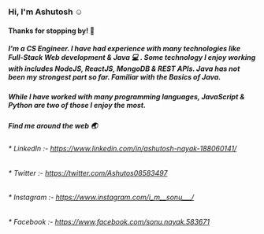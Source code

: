 ### Hi, I'm Ashutosh :relaxed:

#### Thanks for stopping by! :pray:

##### I'm a CS Engineer. I have had experience with many technologies like Full-Stack Web development & Java :computer: . Some technology I enjoy working with includes NodeJS, ReactJS, MongoDB & REST APIs. Java has not been my strongest part so far. Familiar with the Basics of Java.

##### While I have worked with many programming languages, JavaScript & Python are two of those I enjoy the most.

##### Find me around the web :earth_asia:

###### *    LinkedIn  :- https://www.linkedin.com/in/ashutosh-nayak-188060141/
###### *    Twitter   :- https://twitter.com/Ashutos08583497
###### *    Instagram :- https://www.instagram.com/i_m__sonu___/
###### *    Facebook  :- https://www.facebook.com/sonu.nayak.583671
<!--
**ashutosh555/ashutosh555** is a ✨ _special_ ✨ repository because its `README.md` (this file) appears on your GitHub profile.

Here are some ideas to get you started:

- 🔭 I’m currently working on ...
- 🌱 I’m currently learning ...
- 👯 I’m looking to collaborate on ...
- 🤔 I’m looking for help with ...
- 💬 Ask me about ...
- 📫 How to reach me: ...
- 😄 Pronouns: ...
- ⚡ Fun fact: ...
-->
